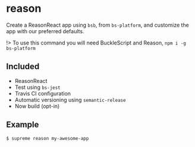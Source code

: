 # reason

Create a ReasonReact app using `bsb`, from `bs-platform`, and customize the app with our preferred defaults.

!> To use this command you will need BuckleScript and Reason, `npm i -g bs-platform`

## Included

- ReasonReact
- Test using `bs-jest`
- Travis CI configuration
- Automatic versioning using `semantic-release`
- Now build (opt-in)

## Example

```sh
$ supreme reason my-awesome-app
```
